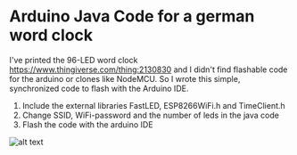 # Arduino Java Code for a german word clock



I've printed the 96-LED word clock https://www.thingiverse.com/thing:2130830 and I didn't find flashable code for the arduino or clones like NodeMCU. So I wrote this simple, synchronized code to flash with the Arduino IDE.



1. Include the external libraries FastLED, ESP8266WiFi.h and TimeClient.h
2. Change SSID, WiFi-password and the number of leds in the java code
3. Flash the code with the arduino IDE

![alt text](https://github.com/mirohero/germanWordClock/blob/master/img/img.jpg)


